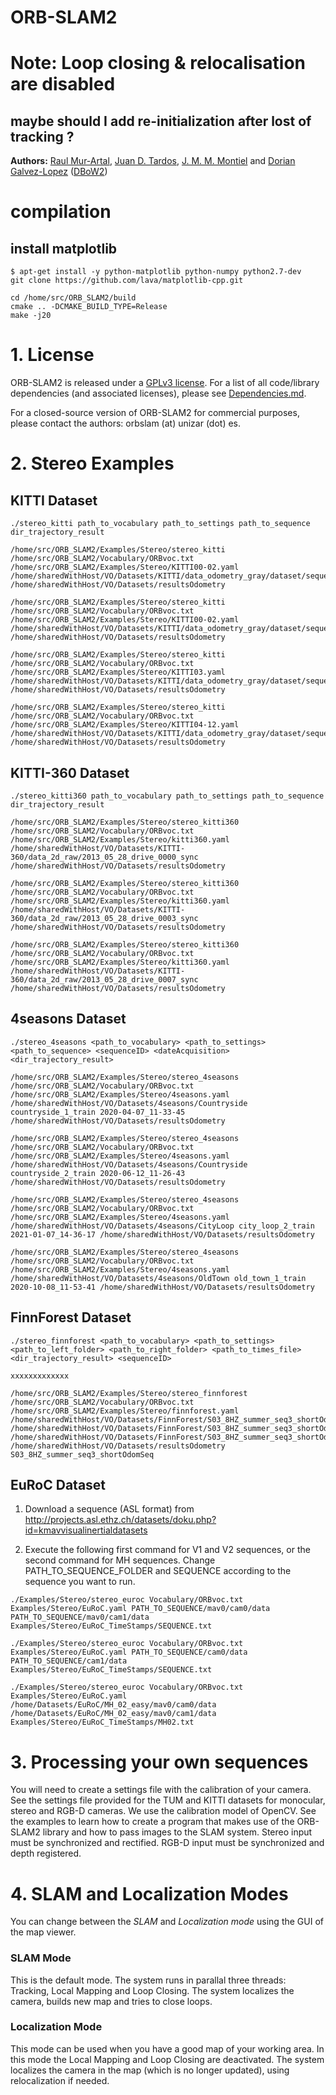 # ORB-SLAM2
# Note: Loop closing & relocalisation are disabled
## maybe should I add re-initialization after lost of tracking ?
**Authors:** [Raul Mur-Artal](http://webdiis.unizar.es/~raulmur/), [Juan D. Tardos](http://webdiis.unizar.es/~jdtardos/), [J. M. M. Montiel](http://webdiis.unizar.es/~josemari/) and [Dorian Galvez-Lopez](http://doriangalvez.com/) ([DBoW2](https://github.com/dorian3d/DBoW2))
##
# compilation
## install matplotlib
```
$ apt-get install -y python-matplotlib python-numpy python2.7-dev
git clone https://github.com/lava/matplotlib-cpp.git
```
```
cd /home/src/ORB_SLAM2/build
cmake .. -DCMAKE_BUILD_TYPE=Release
make -j20
```


# 1. License

ORB-SLAM2 is released under a [GPLv3 license](https://github.com/raulmur/ORB_SLAM2/blob/master/License-gpl.txt). For a list of all code/library dependencies (and associated licenses), please see [Dependencies.md](https://github.com/raulmur/ORB_SLAM2/blob/master/Dependencies.md).

For a closed-source version of ORB-SLAM2 for commercial purposes, please contact the authors: orbslam (at) unizar (dot) es.


# 2. Stereo Examples

## KITTI Dataset
```
./stereo_kitti path_to_vocabulary path_to_settings path_to_sequence dir_trajectory_result

/home/src/ORB_SLAM2/Examples/Stereo/stereo_kitti /home/src/ORB_SLAM2/Vocabulary/ORBvoc.txt /home/src/ORB_SLAM2/Examples/Stereo/KITTI00-02.yaml /home/sharedWithHost/VO/Datasets/KITTI/data_odometry_gray/dataset/sequences/01 /home/sharedWithHost/VO/Datasets/resultsOdometry
```

```
/home/src/ORB_SLAM2/Examples/Stereo/stereo_kitti /home/src/ORB_SLAM2/Vocabulary/ORBvoc.txt /home/src/ORB_SLAM2/Examples/Stereo/KITTI00-02.yaml /home/sharedWithHost/VO/Datasets/KITTI/data_odometry_gray/dataset/sequences/02 /home/sharedWithHost/VO/Datasets/resultsOdometry
```

```
/home/src/ORB_SLAM2/Examples/Stereo/stereo_kitti /home/src/ORB_SLAM2/Vocabulary/ORBvoc.txt /home/src/ORB_SLAM2/Examples/Stereo/KITTI03.yaml /home/sharedWithHost/VO/Datasets/KITTI/data_odometry_gray/dataset/sequences/03 /home/sharedWithHost/VO/Datasets/resultsOdometry
```

```
/home/src/ORB_SLAM2/Examples/Stereo/stereo_kitti /home/src/ORB_SLAM2/Vocabulary/ORBvoc.txt /home/src/ORB_SLAM2/Examples/Stereo/KITTI04-12.yaml /home/sharedWithHost/VO/Datasets/KITTI/data_odometry_gray/dataset/sequences/09 /home/sharedWithHost/VO/Datasets/resultsOdometry
```




## KITTI-360 Dataset
```
./stereo_kitti360 path_to_vocabulary path_to_settings path_to_sequence dir_trajectory_result
```
```
/home/src/ORB_SLAM2/Examples/Stereo/stereo_kitti360 /home/src/ORB_SLAM2/Vocabulary/ORBvoc.txt /home/src/ORB_SLAM2/Examples/Stereo/kitti360.yaml /home/sharedWithHost/VO/Datasets/KITTI-360/data_2d_raw/2013_05_28_drive_0000_sync /home/sharedWithHost/VO/Datasets/resultsOdometry
```

```
/home/src/ORB_SLAM2/Examples/Stereo/stereo_kitti360 /home/src/ORB_SLAM2/Vocabulary/ORBvoc.txt /home/src/ORB_SLAM2/Examples/Stereo/kitti360.yaml /home/sharedWithHost/VO/Datasets/KITTI-360/data_2d_raw/2013_05_28_drive_0003_sync /home/sharedWithHost/VO/Datasets/resultsOdometry
```

```
/home/src/ORB_SLAM2/Examples/Stereo/stereo_kitti360 /home/src/ORB_SLAM2/Vocabulary/ORBvoc.txt /home/src/ORB_SLAM2/Examples/Stereo/kitti360.yaml /home/sharedWithHost/VO/Datasets/KITTI-360/data_2d_raw/2013_05_28_drive_0007_sync /home/sharedWithHost/VO/Datasets/resultsOdometry
```




## 4seasons Dataset
```
./stereo_4seasons <path_to_vocabulary> <path_to_settings> <path_to_sequence> <sequenceID> <dateAcquisition> <dir_trajectory_result>
```
```
/home/src/ORB_SLAM2/Examples/Stereo/stereo_4seasons /home/src/ORB_SLAM2/Vocabulary/ORBvoc.txt /home/src/ORB_SLAM2/Examples/Stereo/4seasons.yaml /home/sharedWithHost/VO/Datasets/4seasons/Countryside countryside_1_train 2020-04-07_11-33-45 /home/sharedWithHost/VO/Datasets/resultsOdometry
```

```
/home/src/ORB_SLAM2/Examples/Stereo/stereo_4seasons /home/src/ORB_SLAM2/Vocabulary/ORBvoc.txt /home/src/ORB_SLAM2/Examples/Stereo/4seasons.yaml /home/sharedWithHost/VO/Datasets/4seasons/Countryside countryside_2_train 2020-06-12_11-26-43 /home/sharedWithHost/VO/Datasets/resultsOdometry
```

```
/home/src/ORB_SLAM2/Examples/Stereo/stereo_4seasons /home/src/ORB_SLAM2/Vocabulary/ORBvoc.txt /home/src/ORB_SLAM2/Examples/Stereo/4seasons.yaml /home/sharedWithHost/VO/Datasets/4seasons/CityLoop city_loop_2_train 2021-01-07_14-36-17 /home/sharedWithHost/VO/Datasets/resultsOdometry
```

```
/home/src/ORB_SLAM2/Examples/Stereo/stereo_4seasons /home/src/ORB_SLAM2/Vocabulary/ORBvoc.txt /home/src/ORB_SLAM2/Examples/Stereo/4seasons.yaml /home/sharedWithHost/VO/Datasets/4seasons/OldTown old_town_1_train 2020-10-08_11-53-41 /home/sharedWithHost/VO/Datasets/resultsOdometry
```





## FinnForest Dataset
```
./stereo_finnforest <path_to_vocabulary> <path_to_settings> <path_to_left_folder> <path_to_right_folder> <path_to_times_file> <dir_trajectory_result> <sequenceID>
```
```
xxxxxxxxxxxxx
```
```
/home/src/ORB_SLAM2/Examples/Stereo/stereo_finnforest /home/src/ORB_SLAM2/Vocabulary/ORBvoc.txt /home/src/ORB_SLAM2/Examples/Stereo/finnforest.yaml /home/sharedWithHost/VO/Datasets/FinnForest/S03_8HZ_summer_seq3_shortOdomSeq/S03_8Hz/images_cam2_sr22555667 /home/sharedWithHost/VO/Datasets/FinnForest/S03_8HZ_summer_seq3_shortOdomSeq/S03_8Hz/images_cam3_sr22555660 /home/sharedWithHost/VO/Datasets/FinnForest/S03_8HZ_summer_seq3_shortOdomSeq/S03_8Hz/times_S03.txt /home/sharedWithHost/VO/Datasets/resultsOdometry S03_8HZ_summer_seq3_shortOdomSeq
```


## EuRoC Dataset

1. Download a sequence (ASL format) from http://projects.asl.ethz.ch/datasets/doku.php?id=kmavvisualinertialdatasets

2. Execute the following first command for V1 and V2 sequences, or the second command for MH sequences. Change PATH_TO_SEQUENCE_FOLDER and SEQUENCE according to the sequence you want to run.
```
./Examples/Stereo/stereo_euroc Vocabulary/ORBvoc.txt Examples/Stereo/EuRoC.yaml PATH_TO_SEQUENCE/mav0/cam0/data PATH_TO_SEQUENCE/mav0/cam1/data Examples/Stereo/EuRoC_TimeStamps/SEQUENCE.txt
```
```
./Examples/Stereo/stereo_euroc Vocabulary/ORBvoc.txt Examples/Stereo/EuRoC.yaml PATH_TO_SEQUENCE/cam0/data PATH_TO_SEQUENCE/cam1/data Examples/Stereo/EuRoC_TimeStamps/SEQUENCE.txt
```
```
./Examples/Stereo/stereo_euroc Vocabulary/ORBvoc.txt Examples/Stereo/EuRoC.yaml /home/Datasets/EuRoC/MH_02_easy/mav0/cam0/data /home/Datasets/EuRoC/MH_02_easy/mav0/cam1/data Examples/Stereo/EuRoC_TimeStamps/MH02.txt
```


# 3. Processing your own sequences
You will need to create a settings file with the calibration of your camera. See the settings file provided for the TUM and KITTI datasets for monocular, stereo and RGB-D cameras. We use the calibration model of OpenCV. See the examples to learn how to create a program that makes use of the ORB-SLAM2 library and how to pass images to the SLAM system. Stereo input must be synchronized and rectified. RGB-D input must be synchronized and depth registered.

# 4. SLAM and Localization Modes
You can change between the *SLAM* and *Localization mode* using the GUI of the map viewer.

### SLAM Mode
This is the default mode. The system runs in parallal three threads: Tracking, Local Mapping and Loop Closing. The system localizes the camera, builds new map and tries to close loops.

### Localization Mode
This mode can be used when you have a good map of your working area. In this mode the Local Mapping and Loop Closing are deactivated. The system localizes the camera in the map (which is no longer updated), using relocalization if needed. 

